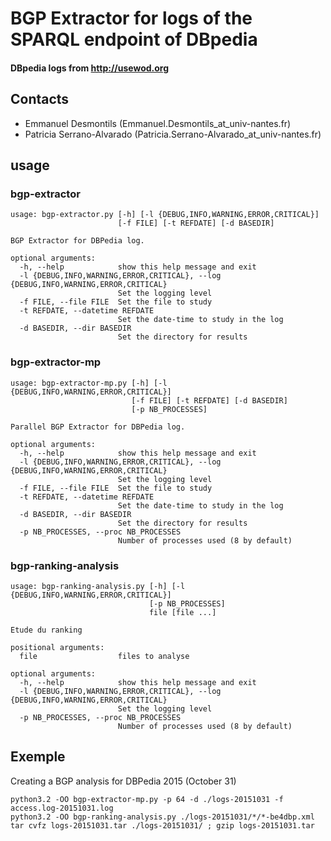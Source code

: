 # BGP Extractor for logs of the SPARQL endpoint of DBpedia
#### DBpedia logs from http://usewod.org

## Contacts

- Emmanuel Desmontils (Emmanuel.Desmontils_at_univ-nantes.fr)
- Patricia Serrano-Alvarado (Patricia.Serrano-Alvarado_at_univ-nantes.fr)

## usage
###  bgp-extractor

```
usage: bgp-extractor.py [-h] [-l {DEBUG,INFO,WARNING,ERROR,CRITICAL}]
                        [-f FILE] [-t REFDATE] [-d BASEDIR]

BGP Extractor for DBPedia log.

optional arguments:
  -h, --help            show this help message and exit
  -l {DEBUG,INFO,WARNING,ERROR,CRITICAL}, --log {DEBUG,INFO,WARNING,ERROR,CRITICAL}
                        Set the logging level
  -f FILE, --file FILE  Set the file to study
  -t REFDATE, --datetime REFDATE
                        Set the date-time to study in the log
  -d BASEDIR, --dir BASEDIR
                        Set the directory for results

```

### bgp-extractor-mp

```
usage: bgp-extractor-mp.py [-h] [-l {DEBUG,INFO,WARNING,ERROR,CRITICAL}]
                           [-f FILE] [-t REFDATE] [-d BASEDIR]
                           [-p NB_PROCESSES]

Parallel BGP Extractor for DBPedia log.

optional arguments:
  -h, --help            show this help message and exit
  -l {DEBUG,INFO,WARNING,ERROR,CRITICAL}, --log {DEBUG,INFO,WARNING,ERROR,CRITICAL}
                        Set the logging level
  -f FILE, --file FILE  Set the file to study
  -t REFDATE, --datetime REFDATE
                        Set the date-time to study in the log
  -d BASEDIR, --dir BASEDIR
                        Set the directory for results
  -p NB_PROCESSES, --proc NB_PROCESSES
                        Number of processes used (8 by default)

```

### bgp-ranking-analysis

```
usage: bgp-ranking-analysis.py [-h] [-l {DEBUG,INFO,WARNING,ERROR,CRITICAL}]
                               [-p NB_PROCESSES]
                               file [file ...]

Etude du ranking

positional arguments:
  file                  files to analyse

optional arguments:
  -h, --help            show this help message and exit
  -l {DEBUG,INFO,WARNING,ERROR,CRITICAL}, --log {DEBUG,INFO,WARNING,ERROR,CRITICAL}
                        Set the logging level
  -p NB_PROCESSES, --proc NB_PROCESSES
                        Number of processes used (8 by default)
```

## Exemple

Creating a BGP analysis for DBPedia 2015 (October 31)


```
python3.2 -OO bgp-extractor-mp.py -p 64 -d ./logs-20151031 -f access.log-20151031.log
python3.2 -OO bgp-ranking-analysis.py ./logs-20151031/*/*-be4dbp.xml
tar cvfz logs-20151031.tar ./logs-20151031/ ; gzip logs-20151031.tar
```


